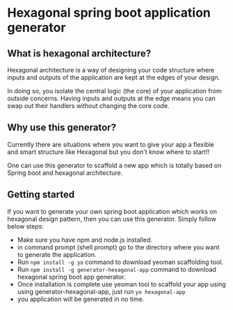 # Hexagonal spring boot application generator

## What is hexagonal architecture?
Hexagonal architecture is a way of designing your code structure where inputs and outputs of the application are kept 
at the edges of your design.

In doing so, you isolate the central logic (the core) of your application from outside concerns. 
Having inputs and outputs at the edge means you can swap out their handlers without changing the core code.

## Why use this generator?
Currently there are situations where you want to give your app a flexible and smart structure like Hexagonal but you don't know
where to start!!

One can use this generator to scaffold a new app which is totally based on Spring boot and hexagonal architecture.

## Getting started 
If you want to generate your own spring boot application which works on hexagonal design pattern, then you can use this generator. Simply follow below steps:
- Make sure you have npm and node.js installed.
- in command prompt (shell prompt) go to the directory where you want to generate the application.
- Run `npm install -g yo` command to download yeoman scaffolding tool.
- Run `npm install -g generator-hexagonal-app` command to download hexagonal spring boot app generator.
- Once installation is complete use yeoman tool to scaffold your app using using generator-hexagonal-app, just run `yo hexagonal-app`
- you application will be generated in no time.
